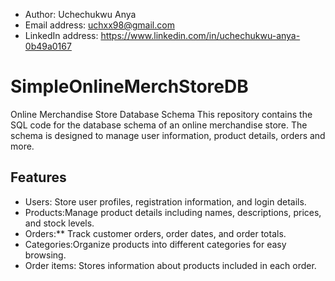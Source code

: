 

- Author: Uchechukwu Anya
- Email address: uchxx98@gmail.com
- LinkedIn address: https://www.linkedin.com/in/uchechukwu-anya-0b49a0167



# SimpleOnlineMerchStoreDB
Online Merchandise Store Database Schema  This repository contains the SQL code for the database schema of an online merchandise store. The schema is designed to manage user information, product details, orders and more.

## Features

- Users: Store user profiles, registration information, and login details.
- Products:Manage product details including names, descriptions, prices, and stock levels.
- Orders:** Track customer orders, order dates, and order totals.
- Categories:Organize products into different categories for easy browsing.
- Order items: Stores information about products included in each order.
